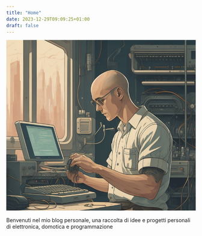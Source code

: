 ```yaml
---
title: "Home"
date: 2023-12-29T09:09:25+01:00
draft: false
---
```


![immagine](cover.jpg)   

Benvenuti nel mio blog personale, una raccolta di idee e progetti personali di elettronica, domotica e programmazione



